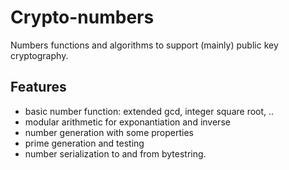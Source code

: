 Crypto-numbers
============

Numbers functions and algorithms to support (mainly) public key cryptography.

Features
--------

* basic number function: extended gcd, integer square root, ..
* modular arithmetic for exponantiation and inverse
* number generation with some properties
* prime generation and testing
* number serialization to and from bytestring.
